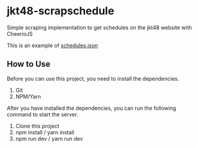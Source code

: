 # jkt48-scrapschedule
Simple scraping implementation to get schedules on the jkt48 website with CheerioJS

This is an example of [schedules.json](https://gist.github.com/mrizkyy46/b74432448990b99dd289479da0a2cf19.js)

## How to Use
Before you can use this project, you need to install the dependencies.
1. Git
2. NPM/Yarn

After you have installed the dependencies, you can run the following command to start the server.
1. Clone this project
2. npm install / yarn install
3. npm run dev / yarn run dev
